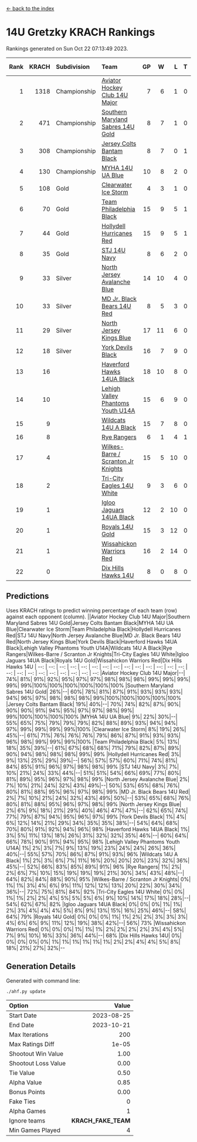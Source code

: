 [<- back to the index](readme.md)
# 14U Gretzky KRACH Rankings
Rankings generated on Sun Oct 22 07:13:49 2023.

Rank|KRACH|Subdivision|Team|GP|W|L|T|OTW|OTL|SoS|Exp Wins|Win Diff
---:|---:|:---|:---|---:|---:|---:|---:|---:|---:|---:|---:|---:
1|1318|Championship|[Aviator Hockey Club 14U Major](https://gamesheetstats.com/seasons/3659/teams/140575/schedule)|7|6|1|0|0|0|985|6.8|-0.0
2|471|Championship|[Southern Maryland Sabres 14U Gold](https://gamesheetstats.com/seasons/3659/teams/140588/schedule)|8|7|1|0|0|0|171|7.8|-0.0
3|308|Championship|[Jersey Colts Bantam Black](https://gamesheetstats.com/seasons/3659/teams/140580/schedule)|8|7|0|1|2|0|25|8.4|0.0
4|130|Championship|[MYHA 14U UA Blue](https://gamesheetstats.com/seasons/3659/teams/140583/schedule)|10|8|2|0|1|2|37|8.9|0.0
5|108|Gold|[Clearwater Ice Storm](https://gamesheetstats.com/seasons/3659/teams/142500/schedule)|4|3|1|0|0|0|43|3.9|0.0
6|70|Gold|[Team Philadelphia Black](https://gamesheetstats.com/seasons/3659/teams/140590/schedule)|15|9|5|1|2|1|105|10.4|0.0
7|44|Gold|[Hollydell Hurricanes Red](https://gamesheetstats.com/seasons/3659/teams/140578/schedule)|15|9|5|1|1|1|55|10.4|0.0
8|35|Gold|[STJ 14U Navy](https://gamesheetstats.com/seasons/3659/teams/140589/schedule)|8|6|2|0|0|1|41|6.9|0.0
9|33|Silver|[North Jersey Avalanche Blue](https://gamesheetstats.com/seasons/3659/teams/140584/schedule)|14|10|4|0|0|0|43|10.9|0.0
10|33|Silver|[MD Jr. Black Bears 14U Red](https://gamesheetstats.com/seasons/3659/teams/140581/schedule)|8|5|3|0|0|0|22|5.9|0.0
11|29|Silver|[North Jersey Kings Blue](https://gamesheetstats.com/seasons/3659/teams/140585/schedule)|17|11|6|0|2|1|113|11.9|0.0
12|18|Silver|[York Devils Black](https://gamesheetstats.com/seasons/3659/teams/140595/schedule)|16|7|9|0|1|0|122|7.9|0.0
13|16||[Haverford Hawks 14UA Black](https://gamesheetstats.com/seasons/3659/teams/140577/schedule)|18|10|8|0|0|2|72|10.9|0.0
14|10||[Lehigh Valley Phantoms Youth U14A](https://gamesheetstats.com/seasons/3659/teams/140582/schedule)|15|6|9|0|0|0|66|6.9|0.0
15|9||[Wildcats 14U A Black](https://gamesheetstats.com/seasons/3659/teams/140592/schedule)|15|7|8|0|0|1|115|7.9|0.0
16|8||[Rye Rangers](https://gamesheetstats.com/seasons/3659/teams/140587/schedule)|6|1|4|1|0|0|94|2.4|0.0
17|4||[Wilkes-Barre / Scranton Jr Knights](https://gamesheetstats.com/seasons/3659/teams/140593/schedule)|15|5|10|0|0|0|44|5.9|0.0
18|2||[Tri-City Eagles 14U White](https://gamesheetstats.com/seasons/3659/teams/140591/schedule)|9|3|6|0|0|0|137|3.9|0.0
19|1||[Igloo Jaguars 14UA Black](https://gamesheetstats.com/seasons/3659/teams/140579/schedule)|12|2|10|0|0|0|22|2.9|0.0
20|1||[Royals 14U Gold](https://gamesheetstats.com/seasons/3659/teams/140586/schedule)|15|3|12|0|0|0|92|3.9|0.0
21|1||[Wissahickon Warriors Red](https://gamesheetstats.com/seasons/3659/teams/140594/schedule)|16|2|14|0|0|0|25|2.9|0.0
22|0||[Dix Hills Hawks 14U](https://gamesheetstats.com/seasons/3659/teams/140576/schedule)|8|0|8|0|0|0|18|0.9|0.0

## Predictions
Uses KRACH ratings to predict winning percentage of each team (row) against each opponent (column).
||Aviator Hockey Club 14U Major|Southern Maryland Sabres 14U Gold|Jersey Colts Bantam Black|MYHA 14U UA Blue|Clearwater Ice Storm|Team Philadelphia Black|Hollydell Hurricanes Red|STJ 14U Navy|North Jersey Avalanche Blue|MD Jr. Black Bears 14U Red|North Jersey Kings Blue|York Devils Black|Haverford Hawks 14UA Black|Lehigh Valley Phantoms Youth U14A|Wildcats 14U A Black|Rye Rangers|Wilkes-Barre / Scranton Jr Knights|Tri-City Eagles 14U White|Igloo Jaguars 14UA Black|Royals 14U Gold|Wissahickon Warriors Red|Dix Hills Hawks 14U
| --: | --: | --: | --: | --: | --: | --: | --: | --: | --: | --: | --: | --: | --: | --: | --: | --: | --: | --: | --: | --: | --: | --: 
|Aviator Hockey Club 14U Major|--| 74%| 81%| 91%| 92%| 95%| 97%| 97%| 98%| 98%| 98%| 99%| 99%| 99%| 99%| 99%|100%|100%|100%|100%|100%|100%
|Southern Maryland Sabres 14U Gold| 26%|--| 60%| 78%| 81%| 87%| 91%| 93%| 93%| 93%| 94%| 96%| 97%| 98%| 98%| 98%| 99%|100%|100%|100%|100%|100%
|Jersey Colts Bantam Black| 19%| 40%|--| 70%| 74%| 82%| 87%| 90%| 90%| 90%| 91%| 94%| 95%| 97%| 97%| 98%| 99%| 99%|100%|100%|100%|100%
|MYHA 14U UA Blue|  9%| 22%| 30%|--| 55%| 65%| 75%| 79%| 79%| 79%| 82%| 88%| 89%| 93%| 94%| 94%| 97%| 99%| 99%| 99%| 99%|100%
|Clearwater Ice Storm|  8%| 19%| 26%| 45%|--| 61%| 71%| 76%| 76%| 76%| 79%| 86%| 87%| 91%| 93%| 93%| 96%| 98%| 99%| 99%| 99%|100%
|Team Philadelphia Black|  5%| 13%| 18%| 35%| 39%|--| 61%| 67%| 68%| 68%| 71%| 79%| 82%| 87%| 89%| 90%| 94%| 98%| 98%| 98%| 99%| 99%
|Hollydell Hurricanes Red|  3%|  9%| 13%| 25%| 29%| 39%|--| 56%| 57%| 57%| 60%| 71%| 74%| 81%| 84%| 85%| 91%| 96%| 97%| 98%| 98%| 99%
|STJ 14U Navy|  3%|  7%| 10%| 21%| 24%| 33%| 44%|--| 51%| 51%| 54%| 66%| 69%| 77%| 80%| 81%| 89%| 95%| 96%| 97%| 98%| 99%
|North Jersey Avalanche Blue|  2%|  7%| 10%| 21%| 24%| 32%| 43%| 49%|--| 50%| 53%| 65%| 68%| 76%| 80%| 81%| 88%| 95%| 96%| 97%| 98%| 99%
|MD Jr. Black Bears 14U Red|  2%|  7%| 10%| 21%| 24%| 32%| 43%| 49%| 50%|--| 53%| 65%| 68%| 76%| 80%| 81%| 88%| 95%| 96%| 97%| 98%| 99%
|North Jersey Kings Blue|  2%|  6%|  9%| 18%| 21%| 29%| 40%| 46%| 47%| 47%|--| 62%| 65%| 74%| 77%| 79%| 87%| 94%| 95%| 96%| 97%| 99%
|York Devils Black|  1%|  4%|  6%| 12%| 14%| 21%| 29%| 34%| 35%| 35%| 38%|--| 54%| 64%| 68%| 70%| 80%| 91%| 92%| 94%| 96%| 98%
|Haverford Hawks 14UA Black|  1%|  3%|  5%| 11%| 13%| 18%| 26%| 31%| 32%| 32%| 35%| 46%|--| 60%| 64%| 66%| 78%| 90%| 91%| 94%| 95%| 98%
|Lehigh Valley Phantoms Youth U14A|  1%|  2%|  3%|  7%|  9%| 13%| 19%| 23%| 24%| 24%| 26%| 36%| 40%|--| 55%| 57%| 70%| 86%| 87%| 91%| 93%| 96%
|Wildcats 14U A Black|  1%|  2%|  3%|  6%|  7%| 11%| 16%| 20%| 20%| 20%| 23%| 32%| 36%| 45%|--| 52%| 66%| 83%| 85%| 89%| 91%| 96%
|Rye Rangers|  1%|  2%|  2%|  6%|  7%| 10%| 15%| 19%| 19%| 19%| 21%| 30%| 34%| 43%| 48%|--| 64%| 82%| 84%| 88%| 90%| 95%
|Wilkes-Barre / Scranton Jr Knights|  0%|  1%|  1%|  3%|  4%|  6%|  9%| 11%| 12%| 12%| 13%| 20%| 22%| 30%| 34%| 36%|--| 72%| 75%| 81%| 84%| 92%
|Tri-City Eagles 14U White|  0%|  0%|  1%|  1%|  2%|  2%|  4%|  5%|  5%|  5%|  6%|  9%| 10%| 14%| 17%| 18%| 28%|--| 54%| 62%| 67%| 82%
|Igloo Jaguars 14UA Black|  0%|  0%|  0%|  1%|  1%|  2%|  3%|  4%|  4%|  4%|  5%|  8%|  9%| 13%| 15%| 16%| 25%| 46%|--| 58%| 64%| 79%
|Royals 14U Gold|  0%|  0%|  0%|  1%|  1%|  2%|  2%|  3%|  3%|  3%|  4%|  6%|  6%|  9%| 11%| 12%| 19%| 38%| 42%|--| 56%| 73%
|Wissahickon Warriors Red|  0%|  0%|  0%|  1%|  1%|  1%|  2%|  2%|  2%|  2%|  3%|  4%|  5%|  7%|  9%| 10%| 16%| 33%| 36%| 44%|--| 68%
|Dix Hills Hawks 14U|  0%|  0%|  0%|  0%|  0%|  1%|  1%|  1%|  1%|  1%|  1%|  2%|  2%|  4%|  4%|  5%|  8%| 18%| 21%| 27%| 32%|--

## Generation Details

Generated with command line:
```
./ahf.py update
```

| Option | Value |
| :----- | ----: |
| Start Date | 2023-08-25 |
| End Date | 2023-10-21 |
| Max Iterations | 200 |
| Max Ratings Diff | 1e-05 |
| Shootout Win Value | 1.00 |
| Shootout Loss Value | 0.00 |
| Tie Value | 0.50 |
| Alpha Value | 0.85 |
| Bonus Points | 0.00 |
| Fake Ties | 0 |
| Alpha Games | 1 |
| Ignore teams | __KRACH_FAKE_TEAM__ |
| Min Games Played | 4 |

